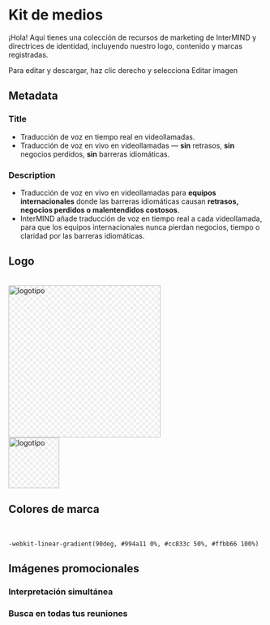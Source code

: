 # Kit de medios

¡Hola! Aquí tienes una colección de recursos de marketing de InterMIND y directrices de identidad, incluyendo nuestro logo, contenido y marcas registradas.

Para editar y descargar, haz clic derecho y selecciona Editar imagen

## Metadata

### Title

- Traducción de voz en tiempo real en videollamadas.
- Traducción de voz en vivo en videollamadas — **sin** retrasos, **sin** negocios perdidos, **sin** barreras idiomáticas.

### Description

- Traducción de voz en vivo en videollamadas para **equipos internacionales** donde las barreras idiomáticas causan **retrasos, negocios perdidos o malentendidos costosos**.
- InterMIND añade traducción de voz en tiempo real a cada videollamada, para que los equipos internacionales nunca pierdan negocios, tiempo o claridad por las barreras idiomáticas.

## Logo

<br>
<img src="/logo.png" class="transparency-grid" alt="logotipo" width="300" >

<br>
<img src="/logo.svg" class="transparency-grid" alt="logotipo" width="100">

## Colores de marca

<br>

```
-webkit-linear-gradient(90deg, #994a11 0%, #cc833c 50%, #ffbb66 100%)
```

## Imágenes promocionales

### Interpretación simultánea

<ImageGrid :images="[
  { src: '/media-kit/animals-cartoon-3-2.png', alt: 'Interpretación simultánea' },
  { src: '/media-kit/animals-cartoon-1-1.png', alt: 'Interpretación simultánea' },
  { src: '/media-kit/5.png', alt: 'Interpretación simultánea' },
  { src: '/media-kit/6.png', alt: 'Interpretación simultánea' },
  { src: '/media-kit/animals-5-4.png', alt: 'Interpretación simultánea' },
]"/>

### Busca en todas tus reuniones

<ImageGrid :images="[
  { src: '/2d.png', alt: 'Interpretación simultánea' },
  { src: '/2l.png', alt: 'Interpretación simultánea' },
]"/>

<style>

.transparency-grid {
    background-color: #ffffff;
    background-image: 
        linear-gradient(45deg, #eeeeee 25%, transparent 25%, transparent 75%, #eeeeee 75%),
        linear-gradient(45deg, #eeeeee 25%, transparent 25%, transparent 75%, #eeeeee 75%);
    background-size: 12px 12px;
    background-position: 0 0, 6px 6px;
}

</style>